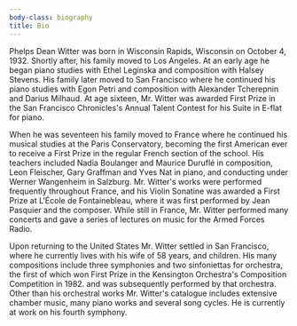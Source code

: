 ```yaml
---
body-class: biography
title: Bio
---
```


Phelps Dean Witter was born in Wisconsin Rapids, Wisconsin on October 4, 1932.  Shortly after,  his family moved to Los Angeles.  At an early age he began  piano studies with Ethel Leginska and composition with Halsey Stevens. His family later moved to San Francisco where he continued his piano studies with Egon Petri and composition with Alexander Tcherepnin and Darius Milhaud. At age sixteen, Mr. Witter was awarded First Prize in the San Francisco Chronicles's Annual Talent Contest for his Suite in E-flat for piano.

When he was seventeen his family moved to France where he continued his musical studies at the Paris Conservatory, becoming the first American ever to receive a First Prize in the regular French section of the school. His teachers included Nadia Boulanger and Maurice Duruflé in composition,  Leon Fleischer, Gary Graffman and Yves Nat in piano, and conducting under Werner Wangenheim in Salzburg.  Mr. Witter's works were performed frequently throughout France, and his Violin Sonatine was awarded a First Prize at L'École de Fontainebleau, where it was first performed by Jean Pasquier and the composer. While still in France, Mr. Witter performed many concerts and gave a series of lectures on music for the Armed Forces Radio.

Upon returning to the United States Mr. Witter settled in San Francisco, where he currently lives with his wife of 58 years, and children. His many  compositions include three symphonies and two sinfoniettas for orchestra, the first of which won First Prize in the Kensington Orchestra's Composition Competition in 1982. and was subsequently performed by that orchestra. Other than his orchestral works Mr. Witter's  catalogue includes extensive chamber music, many piano works and several song cycles. He is currently at work on his fourth symphony.
